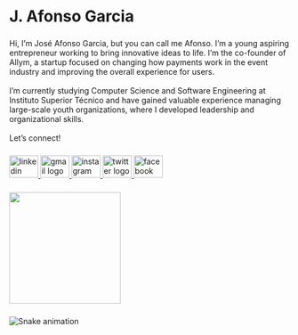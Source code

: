 <h1 align="left">J. Afonso Garcia</h1>

###

<p align="left">Hi, I’m José Afonso Garcia, but you can call me Afonso. I’m a young aspiring entrepreneur working to bring innovative ideas to life. I’m the co-founder of Allym, a startup focused on changing how payments work in the event industry and improving the overall experience for users.<br><br>I’m currently studying Computer Science and Software Engineering at Instituto Superior Técnico and have gained valuable experience managing large-scale youth organizations, where I developed leadership and organizational skills.<br><br>Let’s connect!</p>

###

<div align="left">
  <a href="https://www.linkedin.com/in/joseafonsogarcia/" target="_blank">
    <img src="https://raw.githubusercontent.com/maurodesouza/profile-readme-generator/master/src/assets/icons/social/linkedin/default.svg" width="52" height="40" alt="linkedin logo"  />
  </a>
  <a href="mailto:afonsogarciaalves@gmail.com" target="_blank">
    <img src="https://raw.githubusercontent.com/maurodesouza/profile-readme-generator/master/src/assets/icons/social/gmail/default.svg" width="52" height="40" alt="gmail logo"  />
  </a>
  <a href="https://www.instagram.com/j.afonsogarcia/" target="_blank">
    <img src="https://raw.githubusercontent.com/maurodesouza/profile-readme-generator/master/src/assets/icons/social/instagram/default.svg" width="52" height="40" alt="instagram logo"  />
  </a>
  <a href="https://x.com/JAfonsoGarcia" target="_blank">
    <img src="https://raw.githubusercontent.com/maurodesouza/profile-readme-generator/master/src/assets/icons/social/twitter/default.svg" width="52" height="40" alt="twitter logo"  />
  </a>
  <a href="https://www.facebook.com/Joseafonsogarciaalves" target="_blank">
    <img src="https://raw.githubusercontent.com/maurodesouza/profile-readme-generator/master/src/assets/icons/social/facebook/default.svg" width="52" height="40" alt="facebook logo"  />
  </a>
</div>

###

<div align="left">
  <img height="200" src="https://i.imgflip.com/9bdioy.gif"  />
</div>

###

<img src="https://raw.githubusercontent.com/afonsogarcia/afonsogarcia/output/snake.svg" alt="Snake animation" />

###
